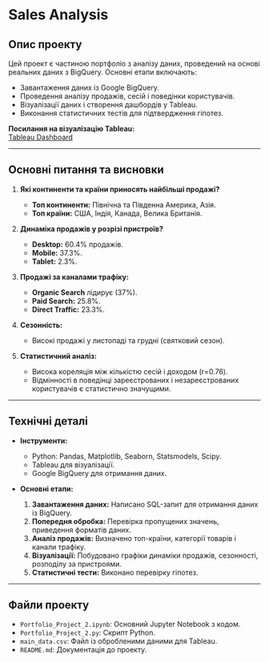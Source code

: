 # **Sales Analysis**

## **Опис проекту**
Цей проект є частиною портфоліо з аналізу даних, проведений на основі реальних даних з BigQuery. Основні етапи включають:
- Завантаження даних із Google BigQuery.
- Проведення аналізу продажів, сесій і поведінки користувачів.
- Візуалізації даних і створення дашбордів у Tableau.
- Виконання статистичних тестів для підтвердження гіпотез.

**Посилання на візуалізацію Tableau:**  
[Tableau Dashboard](https://public.tableau.com/app/profile/pikhulia.victoriia/viz/Book2_17373174121150/Salesanalytics?publish=yes)

---

## **Основні питання та висновки**
1. **Які континенти та країни приносять найбільші продажі?**
   - **Топ континенти:** Північна та Південна Америка, Азія.
   - **Топ країни:** США, Індія, Канада, Велика Британія.

2. **Динаміка продажів у розрізі пристроїв?**
   - **Desktop:** 60.4% продажів.
   - **Mobile:** 37.3%.
   - **Tablet:** 2.3%.

3. **Продажі за каналами трафіку:**
   - **Organic Search** лідирує (37%).
   - **Paid Search:** 25.8%.
   - **Direct Traffic:** 23.3%.

4. **Сезонність:**
   - Високі продажі у листопаді та грудні (святковий сезон).

5. **Статистичний аналіз:**
   - Висока кореляція між кількістю сесій і доходом (r=0.76).
   - Відмінності в поведінці зареєстрованих і незареєстрованих користувачів є статистично значущими.

---

## **Технічні деталі**
- **Інструменти:**
  - Python: Pandas, Matplotlib, Seaborn, Statsmodels, Scipy.
  - Tableau для візуалізації.
  - Google BigQuery для отримання даних.

- **Основні етапи:**
  1. **Завантаження даних:** Написано SQL-запит для отримання даних із BigQuery.
  2. **Попередня обробка:** Перевірка пропущених значень, приведення форматів даних.
  3. **Аналіз продажів:** Визначено топ-країни, категорії товарів і канали трафіку.
  4. **Візуалізації:** Побудовано графіки динаміки продажів, сезонності, розподілу за пристроями.
  5. **Статистичні тести:** Виконано перевірку гіпотез.

---

## **Файли проекту**
- `Portfolio_Project_2.ipynb`: Основний Jupyter Notebook з кодом.
- `Portfolio_Project_2.py`: Скрипт Python.
- `main_data.csv`: Файл із обробленими даними для Tableau.
- `README.md`: Документація до проекту.
 
